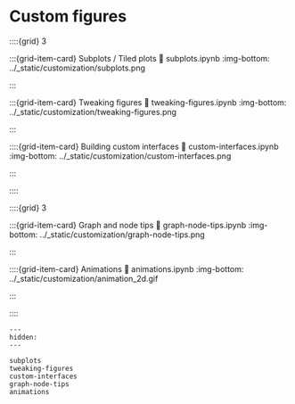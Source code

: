 # Custom figures

::::{grid} 3

:::{grid-item-card} Subplots / Tiled plots
:link: subplots.ipynb
:img-bottom: ../_static/customization/subplots.png

:::

:::{grid-item-card} Tweaking figures
:link: tweaking-figures.ipynb
:img-bottom: ../_static/customization/tweaking-figures.png

:::

::::{grid-item-card} Building custom interfaces
:link: custom-interfaces.ipynb
:img-bottom: ../_static/customization/custom-interfaces.png

:::

::::

::::{grid} 3

:::{grid-item-card} Graph and node tips
:link: graph-node-tips.ipynb
:img-bottom: ../_static/customization/graph-node-tips.png

:::

::::{grid-item-card} Animations
:link: animations.ipynb
:img-bottom: ../_static/customization/animation_2d.gif

:::

::::

```{toctree}
---
hidden:
---

subplots
tweaking-figures
custom-interfaces
graph-node-tips
animations
```
